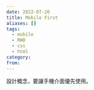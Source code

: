 ```yaml
---
date: 2022-07-26
title: Mobile First
aliases: []
tags:
  - mobile
  - RWD
  - css
  - html
category: 
from: 
---
```

設計概念，要讓手機介面優先使用。